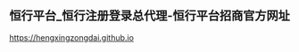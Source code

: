 ## 恒行平台_恒行注册登录总代理-恒行平台招商官方网址

<https://hengxingzongdai.github.io>

<!--
**hengxingzongdai/hengxingzongdai** is a ✨ _special_ ✨ repository because its `README.md` (this file) appears on your GitHub profile.

Here are some ideas to get you started:

- 🔭 I’m currently working on ...
- 🌱 I’m currently learning ...
- 👯 I’m looking to collaborate on ...
- 🤔 I’m looking for help with ...
- 💬 Ask me about ...
- 📫 How to reach me: ...
- 😄 Pronouns: ...
- ⚡ Fun fact: ...
-->
